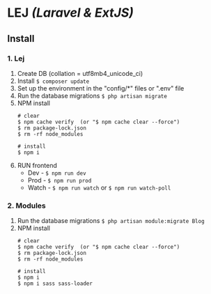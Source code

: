 # LEJ ***(Laravel & ExtJS)***

## Install

### 1. Lej

1. Create DB (collation = utf8mb4_unicode_ci)
2. Install ```$ composer update```
3. Set up the environment in the "config/*" files or ".env" file
4. Run the database migrations ```$ php artisan migrate```
5. NPM install
    ```npm
    # clear
    $ npm cache verify  (or "$ npm cache clear --force")
    $ rm package-lock.json
    $ rm -rf node_modules
    
    # install
    $ npm i
    ```
6. RUN frontend
    * Dev - ```$ npm run dev```
    * Prod - ```$ npm run prod```
    * Watch - ```$ npm run watch``` or ```$ npm run watch-poll```


### 2. Modules

1. Run the database migrations ```$ php artisan module:migrate Blog```
2. NPM install
    ```npm
    # clear
    $ npm cache verify  (or "$ npm cache clear --force")
    $ rm package-lock.json
    $ rm -rf node_modules
    
    # install
    $ npm i
    $ npm i sass sass-loader
    ```

